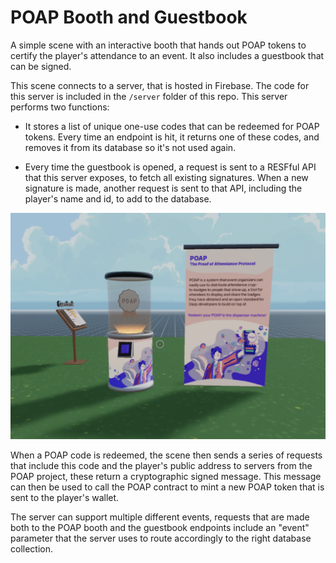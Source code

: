 # POAP Booth and Guestbook

A simple scene with an interactive booth that hands out POAP tokens to certify the player's attendance to an event. It also includes a guestbook that can be signed.

This scene connects to a server, that is hosted in Firebase. The code for this server is included in the `/server` folder of this repo. This server performs two functions:

- It stores a list of unique one-use codes that can be redeemed for POAP tokens. Every time an endpoint is hit, it returns one of these codes, and removes it from its database so it's not used again.

- Every time the guestbook is opened, a request is sent to a RESFful API that this server exposes, to fetch all existing signatures. When a new signature is made, another request is sent to that API, including the player's name and id, to add to the database.

![](screenshot/screenshot.png)

When a POAP code is redeemed, the scene then sends a series of requests that include this code and the player's public address to servers from the POAP project, these return a cryptographic signed message. This message can then be used to call the POAP contract to mint a new POAP token that is sent to the player's wallet.

The server can support multiple different events, requests that are made both to the POAP booth and the guestbook endpoints include an "event" parameter that the server uses to route accordingly to the right database collection.
